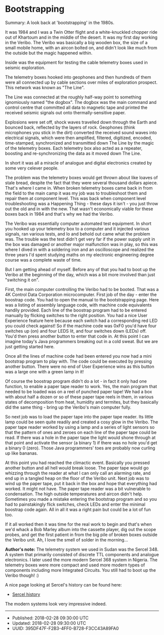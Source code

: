 # Bootstrapping

Summary: A look back at 'bootstrapping' in the 1980s.

It was 1984 and I was a Twin Otter flight and a white-knuckled chopper
ride out of Khartoum and in the middle of the desert. It was my first
day working in the Veribo. The Veribo was basically a big wooden box,
the size of a small mobile home, with an aircon bolted on, and didn't
look like much from the outside but the magic happened within.

Inside was the equipment for testing the cable telemetry boxes used in
seismic exploration.

The telemetry boxes hooked into geophones and then hundreds of them
were all connected up by cable sections over miles of exploration
prospect. This network was known as "The Line".

The Line was connected at the roughly half-way point to something
ignomiously named "the dogbox". The dogbox was the main command and
control centre that committed all data to magnetic tape and printed
the received seismic signals out onto thermally-sensitive paper.

Explosions were set off, shock waves travelled down through the Earth
and bounced back, reflected by the layers of rock. Geophones (think
microphones you stick in the dirt) converted the received sound waves
into electrical signals, which were then amplified, filtered,
digitized, encoded, time-stamped, synchronized and transmitted down
The Line by the magic of the telemetry boxes. Each telemetry box also
acted as a repeater, boosting and re-synchronizing the data as it
moved down The Line.

In short it was all a miracle of analogue and digital electronics
created by some very celever people.

The problem was the telemetry boxes would get thrown about like loaves
of stale bread, despite the fact that they were several thousand
dollars apiece. That's where I came in. When broken telemetry boxes
came back in from the field to the main camp it was my job was to
troubleshoot them and repair them at component level. This was back
when component level troubleshooting was a Happening Thing - these
days it isn't - you just throw out the old and in with the new. That
wasn't economically viable for these boxes back in 1984 and that's why
we had the Veribo.

The Veribo was essentially computer automated test equipment. In short
you hooked up your telemetry box to a computer and it injected various
signals, ran various tests, and lo and behold out came what the
problem was. The trouble was the test didn't get very far if the power
supply unit in the box was damaged or another major malfunction was in
play, so this was where I dived in with a soldering iron and an
oscilloscope and realized the three years I'd spent studying maths on
my electronic engineering degree course was a complete waste of time.

But I am getting ahead of myself. Before any of that you had to boot
up the Veribo at the beginning of the day, which was a bit more
involved than just "switching it on".

First, the main computer controlling the Veribo had to be booted. That
was a 4K Control Data Corporation microcomputer. First job of the
day - enter the boostrap code. You had to open the manual to the
bootstrapping page. Here was a listing of assembly language code, with
machine code equivalents handily provided. Each line of the boostrap
program had to be entered manually by flicking switches to the right
position. You had a nice User Experience feature here because each
switch had a corresponding red LED you could check against! So if the
machine code was 0xF0 you'd have four switches up (on) and four LEDS
lit, and four switches down (LEDs) off. You'd then press another
button to enter that code in. At this point I can imagine today's Java
programmers breaking out in a cold sweat. But we are just getting
started here.

Once all the lines of machine code had been entered you now had a mini
bootstrap program to play with. The code could be executed by pressing
another button. There were no end of User Experience wins as this
button was a large one with a green lamp in it! 

Of course the boostrap program didn't do a lot - in fact it only had
one function, to enable a paper tape reader to work. Yes, the main
program that needed to be loaded was on a reel of punched paper tape!
We had a box with about half a dozen or so of these paper tape reels
in them, in various states of decomposition from heat, humidity and
termites, but they basically did the same thing - bring up the
Veribo's main computer fully.

So next job was to load the paper tape into the paper tape reader. Its
little lamp could be seen quite readily and created a cosy glow in the
Veribo. The paper tape reader worked by using a lamp and a series of
light sensors so that the pattern of ones and zeroes on each line of
the paper tape could be read. If there was a hole in the paper tape
the light would shone through at that point and activate the sensor (a
binary 1) if there was no hole you'd get a binary 0 (zero). Those Java
programmers' toes are probably now curling up like bananas.

At this point you had reached the climactic event. Basically you
pressed another button and all hell would break loose. The paper tape
would go whizzing through the reader at what I can only call an
alarming rate, and end up in a tangled heap on the floor of the Veribo
unit. Next job was to wind up the paper tape, put it back in the box
and hope that everything had worked. It might not have. The paper tape
reader was a bit vulnerable to condensation. The high outside
temperatures and aircon didn't help. Sometimes you made a mistake
entering the bootstrap program and so you had to painstakingly flick
switches, check LEDs and enter the minimal boostrap code again. All in
all it was a right pain but could be a lot of fun too.

If it all worked then it was time for the real work to begin and
that's when we'd whack a Bob Marley album into the cassette player,
dig out the scope probes, and get the first patient in from the big
pile of broken boxes outside the Veribo unit. Ah, I love the smell of
solder in the morning...

**Author's note:** The telemetry system we used in Sudan was the
Sercel 348. A system that primarily consisted of discrete TTL
components and analogue electronics. I later used the more modern
Sercel 368 system in Nigeria. The telemetry boxes were more compact
and used more modern types of components including more Integrated
Circuits. You still had to boot up the Veribo though! :)

A nice page looking at Sercel's history can be found here:

* [Sercel history](http://www.sercel.com/about/Pages/history.aspx)

The modern systems look very impressive indeed.

---

* Published: 2018-02-28 09:30:00 UTC
* Updated: 2018-02-28 09:30:00 UTC
* UUID: 395DF47F-F2B3-4FF0-B728-F3CC43A89FA0


